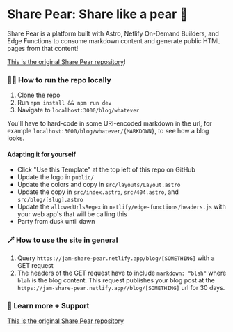 # Share Pear: Share like a pear 🍐

Share Pear is a platform built with Astro, Netlify On-Demand Builders, and Edge
Functions to consume markdown content and generate public HTML pages from that
content!

[This is the original Share Pear repository](https://github.com/Contenda-Team/share-pear)!

### 🏃‍♂️ How to run the repo locally

1. Clone the repo
2. Run `npm install && npm run dev`
3. Navigate to `localhost:3000/blog/whatever`

You'll have to hard-code in some URI-encoded markdown in the url, for example
`localhost:3000/blog/whatever/{MARKDOWN}`, to see how a blog looks.

#### Adapting it for yourself

-   Click "Use this Template" at the top left of this repo on GitHub
-   Update the logo in `public/`
-   Update the colors and copy in `src/layouts/Layout.astro`
-   Update the copy in `src/index.astro`, `src/404.astro`, and
    `src/blog/[slug].astro`
-   Update the `allowedUrlsRegex` in `netlify/edge-functions/headers.js` with
    your web app's that will be calling this
-   Party from dusk until dawn

### 🪄 How to use the site in general

1. Query `https://jam-share-pear.netlify.app/blog/[SOMETHING]` with a GET
   request
2. The headers of the GET request have to include `markdown: "blah"` where
   `blah` is the blog content. This request publishes your blog post at the
   `https://jam-share-pear.netlify.app//blog/[SOMETHING]` url for 30 days.

### 💖 Learn more + Support

[This is the original Share Pear repository](https://github.com/Contenda-Team/share-pear)
